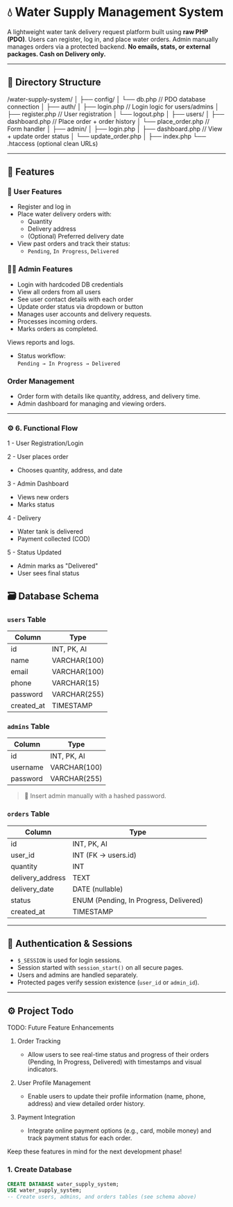 # 💧 Water Supply Management System

A lightweight water tank delivery request platform built using **raw PHP (PDO)**. Users can register, log in, and place water orders. Admin manually manages orders via a protected backend. **No emails, stats, or external packages. Cash on Delivery only.**

---

## 📁 Directory Structure

/water-supply-system/
│
├── config/
│   └── db.php                // PDO database connection
│
├── auth/
│   ├── login.php             // Login logic for users/admins
│   ├── register.php          // User registration
│   └── logout.php
│
├── users/
│   ├── dashboard.php         // Place order + order history
│   └── place_order.php       // Form handler
│
├── admin/
│   ├── login.php
│   ├── dashboard.php         // View + update order status
│   └── update_order.php
│
├── index.php
└── .htaccess (optional clean URLs)


---

## 🧾 Features

### 👤 User Features
- Register and log in
- Place water delivery orders with:
  - Quantity
  - Delivery address
  - (Optional) Preferred delivery date
- View past orders and track their status:
  - `Pending`, `In Progress`, `Delivered`

### 👨‍💼 Admin Features
- Login with hardcoded DB credentials
- View all orders from all users
- See user contact details with each order
- Update order status via dropdown or button
- Manages user accounts and delivery requests.
- Processes incoming orders.
- Marks orders as completed.

Views reports and logs.
- Status workflow:  
  `Pending → In Progress → Delivered`

### Order Management
- Order form with details like quantity, address, and delivery time.
- Admin dashboard for managing and viewing orders.

---

### ⚙️ 6. Functional Flow

1 - User Registration/Login

2 - User places order
  - Chooses quantity, address, and date

3 - Admin Dashboard
  - Views new orders
  - Marks status

4 - Delivery
  - Water tank is delivered
  - Payment collected (COD)

5 - Status Updated
  - Admin marks as "Delivered"
  - User sees final status




## 🗃️ Database Schema

### `users` Table
| Column         | Type            |
|----------------|-----------------|
| id             | INT, PK, AI     |
| name           | VARCHAR(100)    |
| email          | VARCHAR(100)    |
| phone          | VARCHAR(15)     |
| password       | VARCHAR(255)    |
| created_at     | TIMESTAMP       |

### `admins` Table
| Column         | Type            |
|----------------|-----------------|
| id             | INT, PK, AI     |
| username       | VARCHAR(100)    |
| password       | VARCHAR(255)    |

> 🔐 Insert admin manually with a hashed password.

### `orders` Table
| Column             | Type                      |
|--------------------|---------------------------|
| id                 | INT, PK, AI               |
| user_id            | INT (FK → users.id)       |
| quantity           | INT                       |
| delivery_address   | TEXT                      |
| delivery_date      | DATE (nullable)           |
| status             | ENUM (Pending, In Progress, Delivered) |
| created_at         | TIMESTAMP                 |

---

## 🔐 Authentication & Sessions

- `$_SESSION` is used for login sessions.
- Session started with `session_start()` on all secure pages.
- Users and admins are handled separately.
- Protected pages verify session existence (`user_id` or `admin_id`).

---

## ⚙️ Project Todo

TODO: Future Feature Enhancements

1. Order Tracking
   - Allow users to see real-time status and progress of their orders (Pending, In Progress, Delivered) with timestamps and visual indicators.

2. User Profile Management
   - Enable users to update their profile information (name, phone, address) and view detailed order history.

3. Payment Integration
   - Integrate online payment options (e.g., card, mobile money) and track payment status for each order.

Keep these features in mind for the next development phase!

### 1. Create Database
```sql
CREATE DATABASE water_supply_system;
USE water_supply_system;
-- Create users, admins, and orders tables (see schema above)
